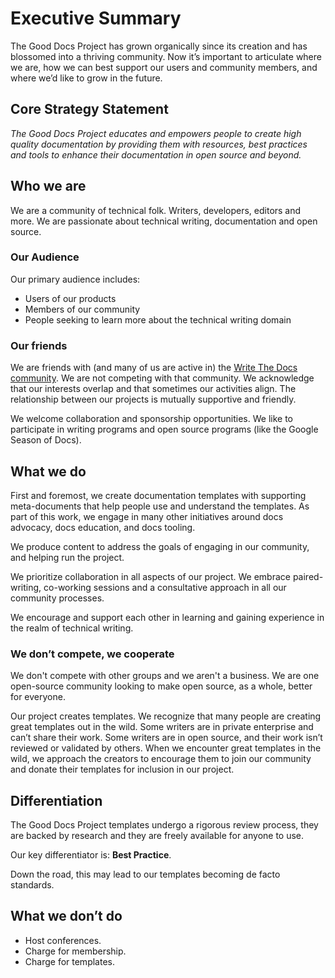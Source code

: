 # Executive Summary

The Good Docs Project has grown organically since its creation and has blossomed into a thriving community. Now it’s important to articulate where we are, how we can best support our users and community members, and where we’d like to grow in the future. 


## Core Strategy Statement  

_The Good Docs Project educates and empowers people to create high quality documentation by providing them with resources, best practices and tools to enhance their documentation in open source and beyond._


## Who we are

We are a community of technical folk. Writers, developers, editors and more. We are passionate about technical writing, documentation and open source.


### Our Audience

Our primary audience includes:

* Users of our products
* Members of our community
* People seeking to learn more about the technical writing domain


### Our friends

We are friends with (and many of us are active in) the [Write The Docs community](https://www.writethedocs.org/). 
We are not competing with that community. We acknowledge that our interests overlap and that sometimes our activities align. 
The relationship between our projects is mutually supportive and friendly.

We welcome collaboration and sponsorship opportunities. We like to participate in writing programs and open source programs (like the Google Season of Docs).


## What we do

First and foremost, we create documentation templates with supporting meta-documents that help people use and understand the templates. As part of this work, we engage in many other initiatives around docs advocacy, docs education, and docs tooling. 

We produce content to address the goals of engaging in our community, and helping run the project.

We prioritize collaboration in all aspects of our project. We embrace paired-writing, co-working sessions and a consultative approach in all
our community processes.

We encourage and support each other in learning and gaining experience in the realm of technical writing. 


### We don’t compete, we cooperate

We don't compete with other groups and we aren't a business. We are one open-source community looking to make open source, as a whole, better for everyone. 

Our project creates templates. We recognize that many people are creating great templates out in the wild. Some writers are in private enterprise and can’t share their work. Some writers are in open source, and their work isn’t reviewed or validated by others. 
When we encounter great templates in the wild, we approach the creators to encourage them to join our community and donate their templates for inclusion in our project.


## Differentiation

The Good Docs Project templates undergo a rigorous review process, they are backed by research and they are freely available for anyone to use.

Our key differentiator is: **Best Practice**. 

Down the road, this may lead to our templates becoming de facto standards.


## What we don’t do

* Host conferences.
* Charge for membership.
* Charge for templates.
